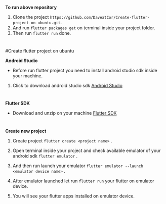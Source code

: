 **To run above repository**
1. Clone the project `https://github.com/DaveatCor/Create-flutter-project-on-ubuntu.git`.
2. And run `flutter packages get` on terminal inside your project folder. 
3. Then run `flutter run` done.

#

#Create flutter project on ubuntu

**Android Studio**

* Before run flutter project you need to install android studio sdk inside your machine.
1. Click to download android studio sdk <a href="https://developer.android.com/studio/?gclid=CjwKCAiAqt7jBRAcEiwAof2uK9JiUr1-qNHVB9D5jTMYEMBYNaG3E7q9TK18ojSk3higFebke26yHxoCF-8QAvD_BwE" target="_blank">Android Studio</a>

#

**Flutter SDK**
* Download and unzip on your machine <a href="https://flutter.dev/docs/get-started/install" tartget="_blank">Flutter SDK<a> 

#

**Create new project**

1. Create project `flutter create <project name>` .
  
2. Open terminal inside your project and check available emulator of your android sdk `flutter emulator` .

3. And then run launch your emulator `flutter emulator --launch <emulator device name>` .
  
4. After emulator launched let run `flutter run` your flutter on emulator device.

5. You will see your flutter apps installed on emulator device.
